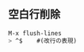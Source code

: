 
## 空白行削除

```lisp
M-x flush-lines
> ^$    #(改行の表現)
```


<!-- https://higepon.hatenablog.com/entry/20080731/1217491155 
https://cortyuming.hateblo.jp/entry/20101125/p1
https://sanryuu.hatenadiary.org/entry/20131207/1386432684
-->

